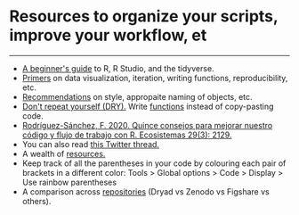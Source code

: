 # Resources to organize your scripts, improve your workflow, et
---

- [A beginner's guide](https://education.rstudio.com/learn/beginner/) to R, R Studio, and the tidyverse.
- [Primers](https://posit.cloud/learn/primers) on data visualization, iteration, writing functions, reproducibility, etc.
- [Recommendations](http://adv-r.had.co.nz/Style.html) on style, appropaite naming of objects, etc.
- [Don't repeat yourself (DRY).](https://www.earthdatascience.org/courses/earth-analytics/automate-science-workflows/write-efficient-code-for-science-r/) Write [functions](https://posit.cloud/learn/primers/6) instead of copy-pasting code.
- [Rodríguez-Sánchez, F. 2020. Quince consejos para mejorar nuestro código y flujo de trabajo con R. Ecosistemas 29(3): 2129.](https://doi.org/10.7818/ECOS.2129)
- You can also read [this Twitter thread.](https://twitter.com/statsepi/status/1385126000149807105)
- A wealth of [resources.](https://github.com/ecoinfAEET/Reproducibilidad/blob/master/Recursos.md)
- Keep track of all the parentheses in your code by colouring each pair of brackets in a different color: Tools > Global options > Code > Display > Use rainbow parentheses
- A comparison across [repositories](https://ddd.uab.cat/record/150829) (Dryad vs Zenodo vs Figshare vs others).
